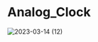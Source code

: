 # Analog_Clock
 
![2023-03-14 (12)](https://user-images.githubusercontent.com/111579457/225027213-f8825c18-a857-47d3-b4fa-c2aea81f6031.png)
